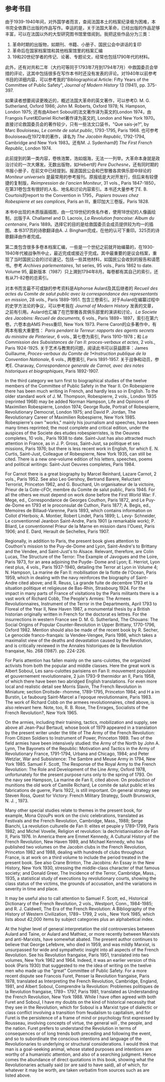 ## 参考书目

由于1939-1940年间，对外国学者而言，查阅法国本土的档案纪录极为困难，本书完全依靠已出版的作品写作。幸运的是，关于法国大革命，已经出版的作品足够丰富，可以在法国以外的大型研究图书馆里借阅到。我把这些作品分为三类：
1. 革命时期的出版物，如期刊、书籍、小册子、国民公会中讲话的复印
1. 革命后在国家档案馆和其他档案馆里的档案汇编
1. 19和20世纪学者的传记、论著、专题论文，经常也包括1790年代的材料。

此外，还有对共和二年（大约可等同于1793年7月到1794年7月）中救国委员会举措的评论，这其中包括很多在写作本书时还没有发表的评论。对1940年以前参考书目的详细内容，可以参考我的"Bibliographical Article: Fifty Years of the Committee of Public Safety", _Journal of Modern History_ 13 (1941), pp. 375-397.

如果读者想要阅读更晚近的，概述法国大革命的英文著作，可以参考D. M. G. Sutherland, Oxford 1986; John M. Roberts, Oxford 1978; N. Hampson, London 1975; 还有由Albert Soboul的法文著作译为英文的London 1974，由Frangois Furet和Daniel Richet著作译为英文的, London and New York 1970。直接讨论救国委员会的著作较少，只有一些法文口袋书，"Que sais-je?", by Marc Bouloiseau, _Le comite de salut public_, 1793-1795, Paris 1968. 也可参考Bouloiseau在1972年的著作，译名为 _The Jacobin Republic_, 1792-1794, Cambridge and New York 1983。还有M. J. Sydenham的 _The First French Republic_, London 1974.

此前提到的第一类内容，卷帙浩繁，浩如烟海，无法一一列举。大革命本身就是政治讨论的一次大爆发。无数出版物，如Hebert的 _Pere Duchesne_，还有同时期的书报小册子，在前文中已经提到。报道国民公会和巴黎雅各宾俱乐部中辩论的 _Moniteur universels_ 是最常用的参考报刊。原报纸是大对开发行，但后来有较便捷的复制版，_Reimpression de I'ancien Moniteur_, 31 vols., Paris 1847-1850，在第31卷包含有很好的人名、地名和讨论内容索引。本书还大量参考了E. B. Courtois的report to the Convention in 1795，_Papiers trouves chez Robespierre et ses complices_, Paris an III，重印加大三卷版，Paris 1828.

本书中出现的木质版画插图，由一位19世纪的佚名作者，使用18世纪的人像画绘制，出版于A. Challamel and D. Lacroix, _La Revolution francaise: Album du centenaire_, Paris 1889。选择它的目的是给救国委员会成员提供较为均一的插图。本书317页的诗歌翻译由A. J. Bingham完成，在他的认可下重印。325页的诗歌翻译由作者完成。

第二类包含很多多卷本档案汇编，一些是一个世纪之前就开始编纂的，在1930-1940年代被战争所中止，最近完成或接近于完成。其中最重要的是议会档案，重现了当时国民公会的讨论速记，包括一些其他材料，如国民公会收到的报告和请愿书。参考 _Archives parlementaires_, 1st series, 95 vols., Paris 1862 to date. Volume 95, 最新版本（1987）只上溯到1794年8月。每卷都有其自己的索引，还有从71-82卷的总索引。

对本书而言最不可或缺的参考资料是Alphonse Aulard及其后继者的 _Recueil des actes du Comite de salut public avec la correspondance des representants en mission_, 28 vols., Paris 1889-1951. 包含三卷索引。对于Aulard在编纂过程中的史学方法论的争议，可以参考我在 _Journal of Modern History_ 发表的文章，之前有引用。Aulard也汇编了在巴黎雅各宾俱乐部里的演讲和讨论， _La Societe des Jacobins: Recueil de documents_, 6 vols., Paris 1889¬ 1897，索引在第六卷。六卷本由AMS Press重印, New York 1973. Pierre Caron的众多著作中，有两本有极大重要性： _Paris pendant la Terreur: rapports des agents secrets du ministre de Pinterieur_, 6 vols., 第七卷为索引, Paris 1910-1978；和 _La Commission des Subsistances de I'an II: proces-verbaux et actes_, 2 vols., Paris 1924-1925. 关于艺术与教育的问题，阅读此书可以获益颇丰：James Guillaume, _Proces-verbaux du Comite de 1*Instruction publique de la Convention Nationale_, 6 vols., 两卷索引, Paris 1891-1957. 关于战争和动员，参考E. Charavay, _Correspondence generale de Carnot, avec des notes historiques et biographiques_, Paris 1892-1907.

In the third category we turn first to biographical studies of the twelve members of the Committee of Public Safety in the Year II. On Robespierre there has been much writing in French, and hardly less so in English. To the older standard work of J. M. Thompson, Robespierre, 2 vols., London 1935 (reprinted 1968) may be added Norman Hampson, Life and Opinions of Maximilien Robespierre, London 1974; George Rude, Portrait of Robespierre, Revolutionary Democrat, London 1975; and David P. Jordan, The Revolutionary Career of Maximilien Robespierre, New York 1985. Robespierre's own "works," mainly his journalism and speeches, have been many times reprinted; the most complete and critical edition, under the auspices of the Societe des etudes robespierristes, is the Oeuvres completes, 10 vols., Paris 1938 to date. Saint-Just has also attracted much attention in France, as in J. P. Gross, Saint-Just, sa politique et ses missions, Paris 1976; but there is less recent work in English, for which E. N. Curtis, Saint-Just, Colleague of Robespierre, New York 1935, can still be cited. There is a new one-volume edition of his letters, speeches, poems and political writings: Saint-Just Oeuvres completes, Paris 1984.

For Carnot there is a great biography by Marcel Reinhard, Lazare Carnot, 2 vols., Paris 1952. See also Leo Gershoy, Bertrand Barere, Reluctant Terrorist, Princeton 1962, and G. Bouchard, Un organisateur de la victoire, Prieur de la Cote-cFOr, membre du Comite de salut public, Paris 1946. For all the others we must depend on work done before the First World War: F. Mege, ed., Correspondance de Georges Couthon, Paris 1872, and Le Puy-de-Dome en 1793 et le proconsulat de Cuthon, Paris 1877; A. Begis, ed., Memoires de Billaud-Varenne, Paris 1893, which contains information on Collot d'Herbois; A. Montier, Robert Lindet, Paris 1899; L. Levy- Schneider, Le conventionnel Jeanbon Saint-Andre, Paris 1901 (a remarkable work); P. Bliard, Le conventionnel Prieur de la Marne en mission dans I'Ouest, Paris 1906; and E. Dard, Herault de Sechelles, Paris 1907.

Regionally, in addition to Paris, the present book gives attention to Couthon's mission to the Puy-de-Dome and Lyon, Saint-Andre's to Brittany and the Vendee, and Saint-Just's to Alsace. Relevant, therefore, are Colin Lucas, The Structure of the Terror: The Example of Javogues and the Loire, Paris 1973, for an area adjoining the Puyde- Dome and Lyon; E. Herriot, Lyon riest plus, 4 vols., Paris 1937-1940, detailing the Terror at Lyon in Volume 4; N. Hampson, La marine de Fan II: mobilisation de la flotte de l'Ocean, Paris 1959, which in dealing with the navy reinforces the biography of Saint-Andre cited above; and R. Reuss, La grande fuite de decembre 1793 et la situation politique et religieuse de Bas-Rhin, Strasbourg 1924. For the impact in many parts of France of visitations by the Paris militants there is a vast work of Richard Cobb, The People's Armies: The Armees Revolutionnaires, Instrument of the Terror in the Departments, April 1793 to Floreal of the Year II, New Haven 1987, a monumental thesis by a British historian originally written in French for the doctorat es lettres. For the insurrections in western France see D. M. G. Sutherland, The Chouans: The Social Origins of Popular Counter-Revolution in Upper Brittany, 1770-1796, Oxford 1982. Mention should also be made of the recent book by R. Secher, Le genocide franco-franqais: la Vendee-Vengee, Paris 1986, which takes a maximalist view of the deaths and devastation caused by the Revolution, and is critically reviewed in the Annales historiques de la Revolution franqaise, No. 268 (1987). pp. 224-226.

For Paris attention has fallen mainly on the sans-culottes, the organized activists from both the popular and middle classes. Here the great work is Albert Soboul, Les sans-culottes parisiens en Fan II: mouvement populaire et gouvernement revolutionnaire, 2 juin 1793-9 thermidor an II, Paris 1958, of which there have been two abridged English translations. For even more local and realistic detail see Morris Slavin, The French Revolution in Miniature; section Droitsde- rhomme, 1789-1795, Princeton 1984; and H a im Burstin, Le faubourg Saint-Marcel a I'epoque revolutionnaire, Paris 1983. The work of Richard Cobb on the armees revolutionnaires, cited above, is also relevant here. Note, too, R. B. Rose, The Enrages, Socialists of the French Revolution?, New York 1965.

On the armies, including their training, tactics, mobilization and supply, see above all Jean-Paul Bertaud, whose book of 1979 appeared in a translation by the present writer under the title of The Army of the French Revolution: From Citizen Soldiers to Instrument of Power, Princeton 1989. Two of the field armies have been intensively studied: the Army of the North by John A. Lynn, The Bayonets of the Republic: Motivation and Tactics in the Army of Revolutionary France, 1791-1794, Urbana and Chicago, 1984; and Peter Wetzlar, War and Subsistence: The Sambre and Meuse Army in 1794, New York 1985. Samuel F. Scott, The Response of the Royal Army to the French Revolution: The Role and Development of the Line Army, Oxford 1978, unfortunately for the present purpose runs only to the spring of 1793. On the navy see Hampson, La marine de Fan II, cited above. On production of munitions the old work of Camille Richard, Le comite de salut public et les fabrications de guerre, Paris 1922, is still important. On general strategy see Steven Ross, Quest for Victory: French Military Strategy, South Brunswick, N. J. , 1973.

Many other special studies relate to themes in the present book, for example, Mona OzouPs work on the civic celebrations, translated as Festivals and the French Revolution, Cambridge, Mass., 1988; Serge Bianchi, La revolution culturelle de Fan II: elites et peuple y 1789-1799, Paris 1982; and Michel Vovelle, Religion et revolution: la dechristianisation de Fan II, Paris 1976. In America there are Emmet Kennedy, A Cultural History of the French Revolution, New Haven 1989, and Michael Kennedy, who has published two volumes on the Jacobin clubs in the French Revolution, Princeton 1982 and 1988, dealing with hundreds of clubs throughout France, is at work on a third volume to include the period treated in the present book. See also Crane Brinton, The Jacobins: An Essay in the New History, New York 1930, stressing the middle-class character of that famous society; and Donald Greer, The Incidence of the Terror, Cambridge, Mass., 1935, a statistical study of executions by revolutionary courts, showing the class status of the victims, the grounds of accusation, and the variations in severity in time and place.

It may be useful also to call attention to Samuel F. Scott, ed., Historical Dictionary of the French Revolution, 2 vols., Westport, Conn., 1984-1985; and R. J. Caldwell, The Era of the French Revolution: A Bibliography of the History of Western Civilization, 1789¬ 1799, 2 vols., New York 1985, which lists about 42,000 items by subject categories plus an alphabetical index.

At the higher level of general interpretation the old controversies between Aulard and Taine, or Aulard and Mathiez, or more recently between Marxists and anti-Marxists, have somewhat abated. The present author continues to believe that George Lefebvre, who died in 1959, and was mildly Marxist, is unsurpassed for wide and sympathetic insight into all aspects of the French Revolution. See his Revolution frangaise, Paris 1951, translated into two volumes, New York 1962 and 1964. Indeed, it was an earlier version of this book (Paris 1930) that suggested to me the idea of writing on the twelve men who made up the "great" Committee of Public Safety. For a more recent dispute see Francois Furet, Penser la Revolution frangaise, Paris 1978, translated as Interpreting the French Revolution, Cambridge, England, 1981, and Albert Soboul, Comprendre la Revolution: Problemes politiques de la Revolution frangaise, 1789¬ 1797, Paris 1981, translated as Understanding the French Revolution, New York 1988. While I have often agreed with both Furet and Soboul, I have my doubts on the kind of historical necessity that they see in the Revolution, which for Soboul is a Marxist type of dialectic or class conflict involving a transition from feudalism to capitalism, and for Furet is the persistence of a frame of mind or psychology first expressed by Rousseau, involving concepts of virtue, the general will , the people, and the nation. Furet prefers to understand the Revolution in terms of consequences or of long trends both preceding and following the event, and so to subordinate the conscious intentions and language of the Revolutionaries to underlying or structural considerations. I would think that man is a goal-seeking animal, whose stated purposes and intentions are worthy of a humanistic attention, and also of a searching judgment. Hence comes the abundance of direct quotations in this book, showing what the Revolutionaries actually said (or are said to have said), all of which, for whatever it may be worth, are taken verbatim from sources such as are listed above.

